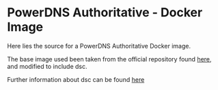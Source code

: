# PowerDNS Authoritative - Docker Image

Here lies the source for a PowerDNS Authoritative Docker image.

The base image used been taken from the official repository found [here](https://github.com/PowerDNS/pdns), and modified to include dsc.

Further information about dsc can be found [here](https://github.com/DNS-OARC/dsc)